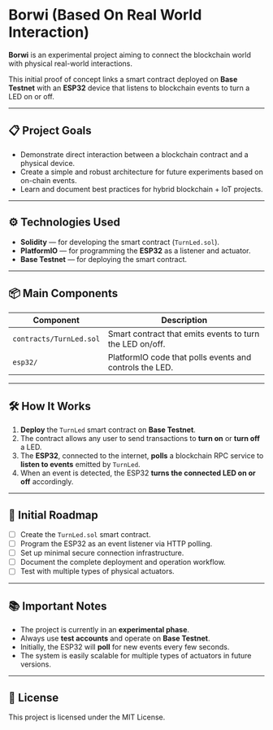 # Borwi (Based On Real World Interaction)

**Borwi** is an experimental project aiming to connect the blockchain world with physical real-world interactions.

This initial proof of concept links a smart contract deployed on **Base Testnet** with an **ESP32** device that listens to blockchain events to turn a LED on or off.

---

## 📋 Project Goals

- Demonstrate direct interaction between a blockchain contract and a physical device.
- Create a simple and robust architecture for future experiments based on on-chain events.
- Learn and document best practices for hybrid blockchain + IoT projects.

---

## ⚙️ Technologies Used

- **Solidity** — for developing the smart contract (`TurnLed.sol`).
- **PlatformIO** — for programming the **ESP32** as a listener and actuator.
- **Base Testnet** — for deploying the smart contract.

---

## 📦 Main Components

| Component | Description |
|-----------|-------------|
| `contracts/TurnLed.sol` | Smart contract that emits events to turn the LED on/off. |
| `esp32/` | PlatformIO code that polls events and controls the LED. |

---

## 🛠️ How It Works

1. **Deploy** the `TurnLed` smart contract on **Base Testnet**.
2. The contract allows any user to send transactions to **turn on** or **turn off** a LED.
3. The **ESP32**, connected to the internet, **polls** a blockchain RPC service to **listen to events** emitted by `TurnLed`.
4. When an event is detected, the ESP32 **turns the connected LED on or off** accordingly.

---

## 🚀 Initial Roadmap

- [ ] Create the `TurnLed.sol` smart contract.
- [ ] Program the ESP32 as an event listener via HTTP polling.
- [ ] Set up minimal secure connection infrastructure.
- [ ] Document the complete deployment and operation workflow.
- [ ] Test with multiple types of physical actuators.

---

## 📚 Important Notes

- The project is currently in an **experimental phase**.
- Always use **test accounts** and operate on **Base Testnet**.
- Initially, the ESP32 will **poll** for new events every few seconds.
- The system is easily scalable for multiple types of actuators in future versions.

---

## 📄 License

This project is licensed under the MIT License.
